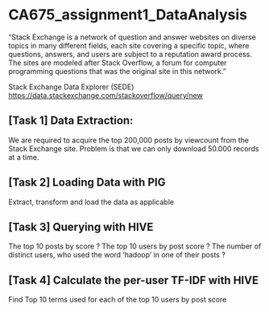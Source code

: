 # CA675_assignment1_DataAnalysis
“Stack Exchange is a network of question and answer websites on diverse topics in many different fields, each site covering a specific topic, where questions, answers, and users are subject to a reputation award process. The sites are modeled after Stack Overflow, a forum for computer programming questions that was the original site in this network.”

Stack Exchange Data Explorer (SEDE) https://data.stackexchange.com/stackoverflow/query/new


## [Task 1] Data Extraction:

We are required to acquire the top 200,000 posts by viewcount from the Stack Exchange site. Problem is that we can only download 50.000 records at a time.


## [Task 2] Loading Data with PIG

Extract, transform and load the data as applicable


## [Task 3] Querying with HIVE

The top 10 posts by score ?
The top 10 users by post score ?
The number of distinct users, who used the word ‘hadoop’ in one of their posts ?


## [Task 4] Calculate the per-user TF-IDF with HIVE

Find Top 10 terms used for each of the top 10 users by post score
